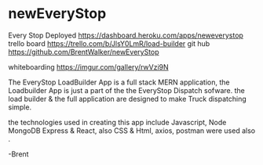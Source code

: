 # newEveryStop

Every Stop Deployed https://dashboard.heroku.com/apps/neweverystop
trello board https://trello.com/b/JlsY0LmR/load-builder
git hub https://github.com/BrentWalker/newEveryStop

whiteboarding https://imgur.com/gallery/rwVzi9N

The EveryStop LoadBuilder App is a full stack MERN application, the Loadbuilder App is just a part of the the EveryStop Dispatch sofware. the load builder & the full application are designed to make Truck dispatching simple.



the technologies used in creating this app include Javascript, Node MongoDB Express & React, also CSS & Html, axios, postman were used also
.


























-Brent

